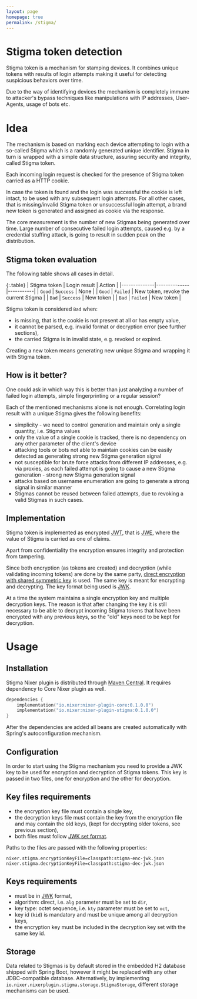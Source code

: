 ```yaml
---
layout: page
homepage: true
permalink: /stigma/
---
```


# Stigma token detection

Stigma token is a mechanism for stamping devices. It combines unique tokens with results of login attempts 
making it useful for detecting suspicious behaviors over time. 

Due to the way of identifying devices the mechanism is completely immune to attacker's bypass techniques 
like manipulations with IP addresses, User-Agents, usage of bots etc.

# Idea

The mechanism is based on marking each device attempting to login with a so-called Stigma which is a randomly generated unique identifier.
Stigma in turn is wrapped with a simple data structure, assuring security and integrity, called Stigma token.

Each incoming login request is checked for the presence of Stigma token carried as a HTTP cookie.

In case the token is found and the login was successful the cookie is left intact, to be used with any subsequent login attempts.
For all other cases, that is missing/invalid Stigma token or unsuccessful login attempt, a brand new token is generated 
and assigned as cookie via the response.

The core measurement is the number of new Stigmas being generated over time. Large number of consecutive failed login attempts, 
caused e.g. by a credential stuffing attack, is going to result in sudden peak on the distribution.

## Stigma token evaluation

The following table shows all cases in detail.

{:.table}
| Stigma token | Login result | Action    |
|--------------|--------------|-----------|
| `Good`       | `Success`    | None      |
| `Good`       | `Failed`     | New token, revoke the current Stigma |
| `Bad`        | `Success`    | New token |
| `Bad`        | `Failed`     | New token |

Stigma token is considered `Bad` when:
* is missing, that is the cookie is not present at all or has empty value,
* it cannot be parsed, e.g. invalid format or decryption error (see further sections),
* the carried Stigma is in invalid state, e.g. revoked or expired.

Creating a new token means generating new unique Stigma and wrapping it with Stigma token. 

## How is it better?

One could ask in which way this is better than just analyzing a number of failed login attempts, 
simple fingerprinting or a regular session?

Each of the mentioned mechanisms alone is not enough. 
Correlating login result with a unique Stigma gives the following benefits:
* simplicity - we need to control generation and maintain only a single quantity, i.e. Stigma values
* only the value of a single cookie is tracked, there is no dependency on any other parameter of the client's device
* attacking tools or bots not able to maintain cookies can be easily detected as generating strong new Stigma generation signal
* not susceptible for brute force attacks from different IP addresses, e.g. via proxies, 
as each failed attempt is going to cause a new Stigma generation - strong new Stigma generation signal 
* attacks based on username enumeration are going to generate a strong signal in similar manner
* Stigmas cannot be reused between failed attempts, due to revoking a valid Stigmas in such cases.

## Implementation

Stigma token is implemented as encrypted [JWT](https://en.wikipedia.org/wiki/JSON_Web_Token), 
that is [JWE](https://en.wikipedia.org/wiki/JSON_Web_Encryption), where the value of Stigma is carried as one of claims.

Apart from confidentiality the encryption ensures integrity and protection from tampering.

Since both encryption (as tokens are created) and decryption (while validating incoming tokens) are done by the same
party, [direct encryption with shared symmetric key](https://tools.ietf.org/html/rfc7518#section-4.5) is used. 
The same key is meant for encrypting and decrypting. The key format being used is [JWK](https://tools.ietf.org/html/rfc7517). 

At a time the system maintains a single encryption key and multiple decryption keys. 
The reason is that after changing the key it is still necessary to be able to decrypt incoming Stigma tokens 
that have been encrypted with any previous keys, so the "old" keys need to be kept for decryption.

# Usage
## Installation

Stigma Nixer plugin is distributed through [Maven Central](https://search.maven.org/search?q=io.nixer).
It requires dependency to Core Nixer plugin as well.

```kotlin
dependencies {
    implementation("io.nixer:nixer-plugin-core:0.1.0.0")
    implementation("io.nixer:nixer-plugin-stigma:0.1.0.0")
}
```

After the dependencies are added all beans are created automatically with Spring's autoconfiguration mechanism.

## Configuration

In order to start using the Stigma mechanism you need to provide a JWK key to be used for encryption and decryption of Stigma tokens. 
This key is passed in two files, one for encryption and the other for decryption.
 
## Key files requirements

* the encryption key file must contain a single key,
* the decryption keys file must contain the key from the encryption file and may contain the old keys,
(kept for decrypting older tokens, see previous section),
* both files must follow [JWK set format](https://tools.ietf.org/html/rfc7517#section-5).

Paths to the files are passed with the following properties: 

```properties
nixer.stigma.encryptionKeyFile=classpath:stigma-enc-jwk.json
nixer.stigma.decryptionKeyFile=classpath:stigma-dec-jwk.json
```

## Keys requirements

* must be in [JWK](https://tools.ietf.org/html/rfc7517) format,
* algorithm: direct, i.e. `alg` parameter must be set to `dir`,
* key type: octet sequence, i.e. `kty` parameter must be set to `oct`,
* key id (`kid`) is mandatory and must be unique among all decryption keys,
* the encryption key must be included in the decryption key set with the same key id.

## Storage

Data related to Stigmas is by default stored in the embedded H2 database shipped with Spring Boot,
however it might be replaced with any other JDBC-compatible database. 
Alternatively, by implementing `io.nixer.nixerplugin.stigma.storage.StigmaStorage`, different storage mechanisms can be used.
